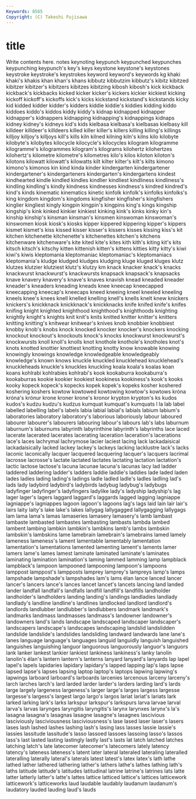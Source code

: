 ```yaml
---
Keywords: 8565 
Copyright: (C) Takeshi Fujisawa
---
```


# title

Write contents here.
notes keynoting keypunch keypunched keypunches keypunching
keypunch's key's keys keystone keystone's keystones keystroke keystroke's keystrokes keyword
keyword's keywords kg khaki khaki's khakis khan khan's khans kibbutz
kibbutzim kibbutz's kibitz kibitzed kibitzer kibitzer's kibitzers kibitzes kibitzing kibosh
kibosh's kick kickback kickback's kickbacks kicked kicker kicker's kickers kickier
kickiest kicking kickoff kickoff's kickoffs kick's kicks kickstand kickstand's kickstands
kicky kid kidded kidder kidder's kidders kiddie kiddie's kiddies kidding
kiddo kiddoes kiddo's kiddos kiddy kiddy's kidnap kidnapped kidnapper kidnapper's
kidnappers kidnapping kidnapping's kidnappings kidnaps kidney kidney's kidneys kid's kids
kielbasa kielbasa's kielbasas kielbasy kill killdeer killdeer's killdeers killed killer
killer's killers killing killing's killings killjoy killjoy's killjoys kill's kills
kiln kilned kilning kiln's kilns kilo kilobyte kilobyte's kilobytes kilocycle
kilocycle's kilocycles kilogram kilogramme kilogramme's kilogrammes kilogram's kilograms kilohertz kilohertzes
kilohertz's kilometre kilometre's kilometres kilo's kilos kiloton kiloton's kilotons kilowatt
kilowatt's kilowatts kilt kilter kilter's kilt's kilts kimono kimono's kimonos
kin kind kinda kinder kindergarten kindergartener kindergartener's kindergarteners kindergarten's kindergartens
kindest kindhearted kindle kindled kindles kindlier kindliest kindliness kindliness's kindling
kindling's kindly kindness kindnesses kindness's kindred kindred's kind's kinds kinematic
kinematics kinetic kinfolk kinfolk's kinfolks kinfolks's king kingdom kingdom's kingdoms
kingfisher kingfisher's kingfishers kinglier kingliest kingly kingpin kingpin's kingpins king's
kings kingship kingship's kink kinked kinkier kinkiest kinking kink's kinks
kinky kin's kinship kinship's kinsman kinsman's kinsmen kinswoman kinswoman's kinswomen
kiosk kiosk's kiosks kipper kippered kippering kipper's kippers kismet kismet's
kiss kissed kisser kisser's kissers kisses kissing kiss's kit kitchen
kitchenette kitchenette's kitchenettes kitchen's kitchens kitchenware kitchenware's kite kited kite's
kites kith kith's kiting kit's kits kitsch kitsch's kitschy kitten
kittenish kitten's kittens kitties kitty kitty's kiwi kiwi's kiwis kleptomania
kleptomaniac kleptomaniac's kleptomaniacs kleptomania's kludge kludged kludges kludging kluge kluged
kluges klutz klutzes klutzier klutziest klutz's klutzy km knack knacker
knack's knacks knackwurst knackwurst's knackwursts knapsack knapsack's knapsacks knave knavery
knavery's knave's knaves knavish knead kneaded kneader kneader's kneaders kneading
kneads knee kneecap kneecapped kneecapping kneecap's kneecaps kneed kneeing kneel
kneeled kneeling kneels knee's knees knell knelled knelling knell's knells
knelt knew knickers knickers's knickknack knickknack's knickknacks knife knifed knife's
knifes knifing knight knighted knighthood knighthood's knighthoods knighting knightly knight's
knights knit knit's knits knitted knitter knitter's knitters knitting knitting's
knitwear knitwear's knives knob knobbier knobbiest knobby knob's knobs knock
knocked knocker knocker's knockers knocking knockout knockout's knockouts knock's knocks
knockwurst knockwurst's knockwursts knoll knoll's knolls knot knothole knothole's knotholes
knot's knots knotted knottier knottiest knotting knotty know knowable knowing
knowingly knowings knowledge knowledgeable knowledgeably knowledge's known knows knuckle knuckled
knucklehead knucklehead's knuckleheads knuckle's knuckles knuckling koala koala's koalas koan
koans kohlrabi kohlrabies kohlrabi's kook kookaburra kookaburra's kookaburras kookie kookier
kookiest kookiness kookiness's kook's kooks kooky kopeck kopeck's kopecks kopek
kopek's kopeks kosher koshered koshering koshers kowtow kowtowed kowtowing kowtow's
kowtows króna króna's krónur krone kroner krone's kronor krypton krypton's
ks kudos kudos's kudzu kudzu's kudzus kumquat kumquat's kumquats l
la lab label labelled labelling label's labels labia labial labial's
labials labium labium's laboratories laboratory laboratory's laborious laboriously labour laboured
labourer labourer's labourers labouring labour's labours lab's labs laburnum laburnum's
laburnums labyrinth labyrinthine labyrinth's labyrinths lace laced lacerate lacerated lacerates
lacerating laceration laceration's lacerations lace's laces lachrymal lachrymose lacier laciest
lacing lack lackadaisical lackadaisically lacked lackey lackey's lackeys lacking lacklustre
lack's lacks laconic laconically lacquer lacquered lacquering lacquer's lacquers lacrimal
lacrosse lacrosse's lactate lactated lactates lactating lactation lactation's lactic lactose
lactose's lacuna lacunae lacuna's lacunas lacy lad ladder laddered laddering
ladder's ladders laddie laddie's laddies lade laded laden lades ladies
lading lading's ladings ladle ladled ladle's ladles ladling lad's lads
lady ladybird ladybird's ladybirds ladybug ladybug's ladybugs ladyfinger ladyfinger's ladyfingers
ladylike lady's ladyship ladyship's lag lager lager's lagers laggard laggard's
laggards lagged lagging lagniappe lagniappe's lagniappes lagoon lagoon's lagoons lag's
lags laid lain lair lair's lairs laity laity's lake lake's
lakes lallygag lallygagged lallygagging lallygags lam lama lama's lamas lamaseries
lamasery lamasery's lamb lambast lambaste lambasted lambastes lambasting lambasts lambda
lambed lambent lambing lambkin lambkin's lambkins lamb's lambs lambskin lambskin's
lambskins lame lamebrain lamebrain's lamebrains lamed lamely lameness lameness's lament
lamentable lamentably lamentation lamentation's lamentations lamented lamenting lament's laments lamer
lamers lame's lames lamest laminate laminated laminate's laminates laminating lamination
lamination's laming lammed lamming lamp lampblack lampblack's lampoon lampooned lampooning
lampoon's lampoons lamppost lamppost's lampposts lamprey lamprey's lampreys lamp's lamps
lampshade lampshade's lampshades lam's lams élan lance lanced lancer lancer's
lancers lance's lances lancet lancet's lancets lancing land landed lander
landfall landfall's landfalls landfill landfill's landfills landholder landholder's landholders landing
landing's landings landladies landlady landlady's landline landline's landlines landlocked landlord
landlord's landlords landlubber landlubber's landlubbers landmark landmark's landmarks landmass landmasses
landmass's landowner landowner's landowners land's lands landscape landscaped landscaper landscaper's
landscapers landscape's landscapes landscaping landslid landslidden landslide landslide's landslides landsliding
landward landwards lane lane's lanes language language's languages languid languidly
languish languished languishes languishing languor languorous languorously languor's languors lank
lanker lankest lankier lankiest lankiness lankiness's lanky lanolin lanolin's élan's
lantern lantern's lanterns lanyard lanyard's lanyards lap lapel lapel's lapels
lapidaries lapidary lapidary's lapped lapping lap's laps lapse lapsed lapse's
lapses lapsing laptop laptop's laptops lapwing lapwing's lapwings larboard larboard's
larboards larcenies larcenous larceny larceny's larch larches larch's lard larded
larder larder's larders larding lard's lards large largely largeness largeness's
larger large's larges largess largesse largesse's largess's largest largo largo's
largos lariat lariat's lariats lark larked larking lark's larks larkspur
larkspur's larkspurs larva larvae larval larva's larvas larynges laryngitis laryngitis's
larynx larynxes larynx's la's lasagna lasagna's lasagnas lasagne lasagne's lasagnes
lascivious lasciviously lasciviousness lasciviousness's lase lased laser laser's lasers lases
lash lashed lashes lashing lash's lasing lass lasses lassie lassie's
lassies lassitude lassitude's lasso lassoed lassoes lassoing lasso's lassos lass's
last lasted lasting lastingly lastly last's lasts lat latch latched
latches latching latch's late latecomer latecomer's latecomers lately latency latency's
lateness lateness's latent later lateral lateraled lateraling lateralled lateralling laterally
lateral's laterals latest latest's latex latex's lath lathe lathed lather
lathered lathering lather's lathers lathe's lathes lathing lath's laths latitude
latitude's latitudes latitudinal latrine latrine's latrines lats latte latter latterly
latter's latte's lattes lattice latticed lattice's lattices latticework latticework's latticeworks
laud laudable laudably laudanum laudanum's laudatory lauded lauding laud's lauds
